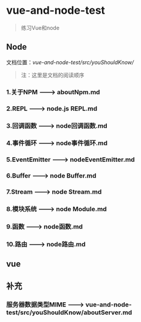 # vue-and-node-test

> 练习Vue和node 

## Node
文档位置：*vue-and-node-test/src/youShouldKnow/*

> 注：这里是文档的阅读顺序

### 1.关于NPM ---> aboutNpm.md
### 2.REPL ---> node.js REPL.md
### 3.回调函数 ---> node回调函数.md
### 4.事件循环 ---> node事件循环.md
### 5.EventEmitter ---> nodeEventEmitter.md
### 6.Buffer ---> node Buffer.md
### 7.Stream ---> node Stream.md
### 8.模块系统 ---> node Module.md
### 9.函数 ---> node函数.md
### 10.路由 ---> node路由.md

## vue

## 补充
### 服务器数据类型MIME ---> vue-and-node-test/src/youShouldKnow/aboutServer.md
